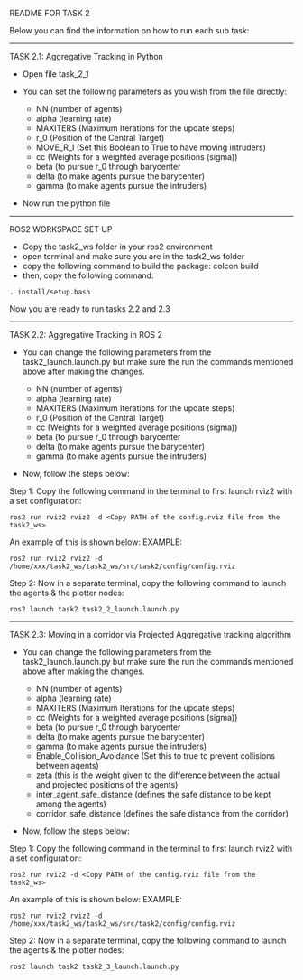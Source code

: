 

README FOR TASK 2

Below you can find the information on how to run each sub task:

__________________________________________________________________________________________________________________________________________

TASK 2.1: Aggregative Tracking in Python

- Open file task_2_1

- You can set the following parameters as you wish from the file directly:
	- NN (number of agents)
	- alpha (learning rate)
	- MAXITERS (Maximum Iterations for the update steps)
	- r_0 (Position of the Central Target)
	- MOVE_R_I (Set this Boolean to True to have moving intruders)
	- cc (Weights for a weighted average positions (sigma))
	- beta (to pursue r_0 through barycenter
	- delta (to make agents pursue the barycenter)
	- gamma (to make agents pursue the intruders)

- Now run the python file

__________________________________________________________________________________________________________________________________________

ROS2 WORKSPACE SET UP

- Copy the task2_ws folder in your ros2 environment
- open terminal and make sure you are in the task2_ws folder
- copy the following command to build the package: colcon build
- then, copy the following command:
```
. install/setup.bash
```

Now you are ready to run tasks 2.2 and 2.3
__________________________________________________________________________________________________________________________________________

TASK 2.2: Aggregative Tracking in ROS 2

- You can change the following parameters from the task2_launch.launch.py but make sure the run the commands mentioned above after making the changes. 
	- NN (number of agents)
	- alpha (learning rate)
	- MAXITERS (Maximum Iterations for the update steps)
	- r_0 (Position of the Central Target)
	- cc (Weights for a weighted average positions (sigma))
	- beta (to pursue r_0 through barycenter
	- delta (to make agents pursue the barycenter)
	- gamma (to make agents pursue the intruders)

- Now, follow the steps below:

Step 1: Copy the following command in the terminal to first launch rviz2 with a set configuration: 
```
ros2 run rviz2 rviz2 -d <Copy PATH of the config.rviz file from the task2_ws> 
```
An example of this is shown below: 
EXAMPLE: 
```
ros2 run rviz2 rviz2 -d /home/xxx/task2_ws/task2_ws/src/task2/config/config.rviz
```

Step 2: Now in a separate terminal, copy the following command to launch the agents & the plotter nodes: 
```
ros2 launch task2 task2_2_launch.launch.py
```
__________________________________________________________________________________________________________________________________________

TASK 2.3: Moving in a corridor via Projected Aggregative tracking algorithm

- You can change the following parameters from the task2_launch.launch.py but make sure the run the commands mentioned above after making the changes. 
	- NN (number of agents)
	- alpha (learning rate)
	- MAXITERS (Maximum Iterations for the update steps)
	- cc (Weights for a weighted average positions (sigma))
	- beta (to pursue r_0 through barycenter
	- delta (to make agents pursue the barycenter)
	- gamma (to make agents pursue the intruders)
	- Enable_Collision_Avoidance (Set this to true to prevent collisions between agents)
	- zeta (this is the weight given to the difference between the actual and projected positions of the agents)
	- inter_agent_safe_distance (defines the safe distance to be kept among the agents)
	- corridor_safe_distance (defines the safe distance from the corridor)

- Now, follow the steps below:

Step 1: Copy the following command in the terminal to first launch rviz2 with a set configuration: 
```
ros2 run rviz2 -d <Copy PATH of the config.rviz file from the task2_ws>
```

An example of this is shown below: 
EXAMPLE: 
```
ros2 run rviz2 rviz2 -d /home/xxx/task2_ws/task2_ws/src/task2/config/config.rviz
```

Step 2: Now in a separate terminal, copy the following command to launch the agents & the plotter nodes: 
```
ros2 launch task2 task2_3_launch.launch.py
```




